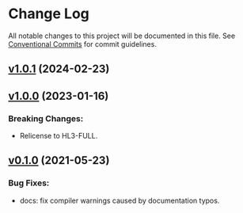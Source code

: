 # Change Log

All notable changes to this project will be documented in this file.
See [Conventional Commits](Https://conventionalcommits.org) for commit guidelines.

<!-- changelog -->

## [v1.0.1](https://harton.dev/james/kinemat/compare/v1.0.0...v1.0.1) (2024-02-23)




## [v1.0.0](https://harton.dev/james/kinemat/compare/v0.1.0...v1.0.0) (2023-01-16)

### Breaking Changes:

- Relicense to HL3-FULL.

## [v0.1.0](https://harton.dev/james/kinemat/compare/v0.1.0...v0.1.0) (2021-05-23)

### Bug Fixes:

- docs: fix compiler warnings caused by documentation typos.
